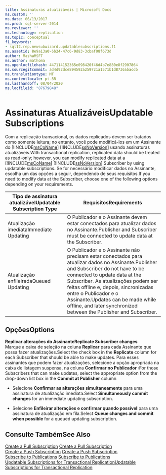 ```yaml
---
title: Assinaturas atualizáveis | Microsoft Docs
ms.custom: ''
ms.date: 06/13/2017
ms.prod: sql-server-2014
ms.reviewer: ''
ms.technology: replication
ms.topic: conceptual
f1_keywords:
- sql12.rep.newsubwizard.updatablesubscriptions.f1
ms.assetid: 8e9a13a0-6b24-47c6-9d83-3cbaf08f673d
author: MashaMSFT
ms.author: mathoma
ms.openlocfilehash: 447114152365e098420f46d4b7e880e8f2907864
ms.sourcegitcommit: ad4d92dce894592a259721a1571b1d8736abacdb
ms.translationtype: MT
ms.contentlocale: pt-BR
ms.lasthandoff: 08/04/2020
ms.locfileid: "87679848"
---
```

# <a name="updatable-subscriptions"></a><span data-ttu-id="bbf68-102">Assinaturas Atualizáveis</span><span class="sxs-lookup"><span data-stu-id="bbf68-102">Updatable Subscriptions</span></span>
  <span data-ttu-id="bbf68-103">Com a replicação transacional, os dados replicados devem ser tratados como somente leitura; no entanto, você pode modificá-los em um Assinante do [!INCLUDE[msCoName](../../includes/msconame-md.md)] [!INCLUDE[ssNoVersion](../../includes/ssnoversion-md.md)] usando assinaturas atualizáveis.</span><span class="sxs-lookup"><span data-stu-id="bbf68-103">With transactional replication, replicated data should be treated as read-only; however, you can modify replicated data at a [!INCLUDE[msCoName](../../includes/msconame-md.md)] [!INCLUDE[ssNoVersion](../../includes/ssnoversion-md.md)] Subscriber by using updatable subscriptions.</span></span> <span data-ttu-id="bbf68-104">Se for necessário modificar dados no Assinante, escolha um das opções a seguir, dependendo de seus requisitos.</span><span class="sxs-lookup"><span data-stu-id="bbf68-104">If you need to modify data at the Subscriber, choose one of the following options depending on your requirements.</span></span>  
  
|<span data-ttu-id="bbf68-105">Tipo de assinatura atualizável</span><span class="sxs-lookup"><span data-stu-id="bbf68-105">Updatable Subscription Type</span></span>|<span data-ttu-id="bbf68-106">Requisitos</span><span class="sxs-lookup"><span data-stu-id="bbf68-106">Requirements</span></span>|  
|---------------------------------|------------------|  
|<span data-ttu-id="bbf68-107">Atualização imediata</span><span class="sxs-lookup"><span data-stu-id="bbf68-107">Immediate Updating</span></span>|<span data-ttu-id="bbf68-108">O Publicador e o Assinante devem estar conectados para atualizar dados no Assinante.</span><span class="sxs-lookup"><span data-stu-id="bbf68-108">Publisher and Subscriber must be connected to update data at the Subscriber.</span></span>|  
|<span data-ttu-id="bbf68-109">Atualização enfileirada</span><span class="sxs-lookup"><span data-stu-id="bbf68-109">Queued Updating</span></span>|<span data-ttu-id="bbf68-110">O Publicador e o Assinante não precisam estar conectados para atualizar dados no Assinante.</span><span class="sxs-lookup"><span data-stu-id="bbf68-110">Publisher and Subscriber do not have to be connected to update data at the Subscriber.</span></span> <span data-ttu-id="bbf68-111">As atualizações podem ser feitas offline e, depois, sincronizadas entre o Publicador e o Assinante.</span><span class="sxs-lookup"><span data-stu-id="bbf68-111">Updates can be made while offline, and later synchronized between the Publisher and Subscriber.</span></span>|  
  
## <a name="options"></a><span data-ttu-id="bbf68-112">Opções</span><span class="sxs-lookup"><span data-stu-id="bbf68-112">Options</span></span>  
 <span data-ttu-id="bbf68-113">**Replicar alterações do Assinante**</span><span class="sxs-lookup"><span data-stu-id="bbf68-113">**Replicate Subscriber changes**</span></span>  
 <span data-ttu-id="bbf68-114">Marque a caixa de seleção na coluna **Replicar** para cada Assinante que possa fazer atualizações.</span><span class="sxs-lookup"><span data-stu-id="bbf68-114">Select the check box in the **Replicate** column for each Subscriber that should be able to make updates.</span></span> <span data-ttu-id="bbf68-115">Para esses assinantes que podem fazer atualizações, selecione a opção apropriada na caixa de listagem suspensa, na coluna **Confirmar no Publicador** :</span><span class="sxs-lookup"><span data-stu-id="bbf68-115">For those Subscribers that can make updates, select the appropriate option from the drop-down list box in the **Commit at Publisher** column:</span></span>  
  
-   <span data-ttu-id="bbf68-116">Selecione **Confirmar as alterações simultaneamente** para uma assinatura de atualização imediata.</span><span class="sxs-lookup"><span data-stu-id="bbf68-116">Select **Simultaneously commit changes** for an immediate updating subscription.</span></span>  
  
-   <span data-ttu-id="bbf68-117">Selecione **Enfileirar alterações e confirmar quando possível** para uma assinatura de atualização em fila.</span><span class="sxs-lookup"><span data-stu-id="bbf68-117">Select **Queue changes and commit when possible** for a queued updating subscription.</span></span>  
  
## <a name="see-also"></a><span data-ttu-id="bbf68-118">Consulte Também</span><span class="sxs-lookup"><span data-stu-id="bbf68-118">See Also</span></span>  
 <span data-ttu-id="bbf68-119">[Create a Pull Subscription](create-a-pull-subscription.md) </span><span class="sxs-lookup"><span data-stu-id="bbf68-119">[Create a Pull Subscription](create-a-pull-subscription.md) </span></span>  
 <span data-ttu-id="bbf68-120">[Create a Push Subscription](create-a-push-subscription.md) </span><span class="sxs-lookup"><span data-stu-id="bbf68-120">[Create a Push Subscription](create-a-push-subscription.md) </span></span>  
 <span data-ttu-id="bbf68-121">[Subscribe to Publications](subscribe-to-publications.md) </span><span class="sxs-lookup"><span data-stu-id="bbf68-121">[Subscribe to Publications](subscribe-to-publications.md) </span></span>  
 [<span data-ttu-id="bbf68-122">Updatable Subscriptions for Transactional Replication</span><span class="sxs-lookup"><span data-stu-id="bbf68-122">Updatable Subscriptions for Transactional Replication</span></span>](transactional/updatable-subscriptions-for-transactional-replication.md)  
  
  
